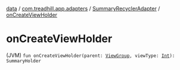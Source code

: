 [data](../../index.md) / [com.treadhill.app.adapters](../index.md) / [SummaryRecyclerAdapter](index.md) / [onCreateViewHolder](./on-create-view-holder.md)

# onCreateViewHolder

(JVM) `fun onCreateViewHolder(parent: `[`ViewGroup`](https://developer.android.com/reference/android/view/ViewGroup.html)`, viewType: `[`Int`](https://kotlinlang.org/api/latest/jvm/stdlib/kotlin/-int/index.html)`): SummaryHolder`